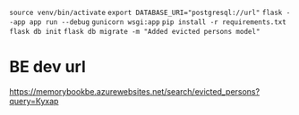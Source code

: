 `source venv/bin/activate`
`export DATABASE_URI="postgresql://url"`
`flask --app app run --debug`
`gunicorn wsgi:app`
`pip install -r requirements.txt`
`flask db init`
`flask db migrate -m "Added evicted persons model"`
# BE dev url
https://memorybookbe.azurewebsites.net/search/evicted_persons?query=Кухар
